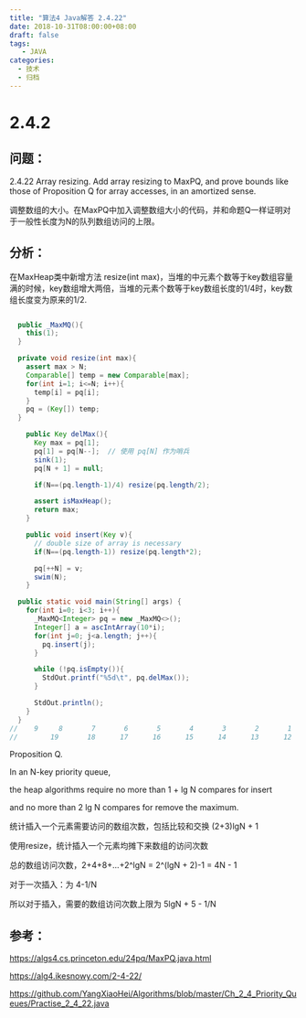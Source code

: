 ```yaml
---
title: "算法4 Java解答 2.4.22"
date: 2018-10-31T08:00:00+08:00
draft: false
tags:
   - JAVA
categories:
  - 技术
  - 归档
---
```



# 2.4.2

## 问题：

2.4.22 Array resizing. Add array resizing to MaxPQ, and prove bounds like those of Proposition Q for array accesses, in an amortized sense.

调整数组的大小。在MaxPQ中加入调整数组大小的代码，并和命题Q一样证明对于一般性长度为N的队列数组访问的上限。

## 分析：

在MaxHeap类中新增方法 resize(int max)，当堆的中元素个数等于key数组容量满的时候，key数组增大两倍，当堆的元素个数等于key数组长度的1/4时，key数组长度变为原来的1/2.

```java

  public _MaxMQ(){
    this(1);
  }

  private void resize(int max){
    assert max > N;
    Comparable[] temp = new Comparable[max];
    for(int i=1; i<=N; i++){
      temp[i] = pq[i];
    }
    pq = (Key[]) temp;
  }

    public Key delMax(){
      Key max = pq[1];
      pq[1] = pq[N--];  // 使用 pq[N] 作为哨兵
      sink(1);
      pq[N + 1] = null;

      if(N==(pq.length-1)/4) resize(pq.length/2);

      assert isMaxHeap();
      return max;
    }

    public void insert(Key v){
      // double size of array is necessary
      if(N==(pq.length-1)) resize(pq.length*2);

      pq[++N] = v;
      swim(N);
    }

  public static void main(String[] args) {
    for(int i=0; i<3; i++){
      _MaxMQ<Integer> pq = new _MaxMQ<>();
      Integer[] a = ascIntArray(10*i);
      for(int j=0; j<a.length; j++){
        pq.insert(j);
      }

      while (!pq.isEmpty()){
        StdOut.printf("%5d\t", pq.delMax());
      }

      StdOut.println();
    }
  }
//    9	    8	    7	    6	    5	    4	    3	    2	    1	    0
//        19	   18	   17	   16	   15	   14	   13	   12	   11	   10	    9	    8	    7	    6	    5	    4	    3	    2	    1	    0

```

Proposition Q.

In an N-key priority queue,

the heap algorithms require no more than 1 + lg N compares for insert

and no more than 2 lg N compares for remove the maximum.

统计插入一个元素需要访问的数组次数，包括比较和交换
(2+3)lgN + 1

使用resize，统计插入一个元素均摊下来数组的访问次数

总的数组访问次数，2+4+8+...+2^lgN = 2^(lgN + 2)-1 = 4N - 1

对于一次插入：为 4-1/N

所以对于插入，需要的数组访问次数上限为 5lgN + 5 - 1/N


## 参考：

https://algs4.cs.princeton.edu/24pq/MaxPQ.java.html

https://alg4.ikesnowy.com/2-4-22/

https://github.com/YangXiaoHei/Algorithms/blob/master/Ch_2_4_Priority_Queues/Practise_2_4_22.java

